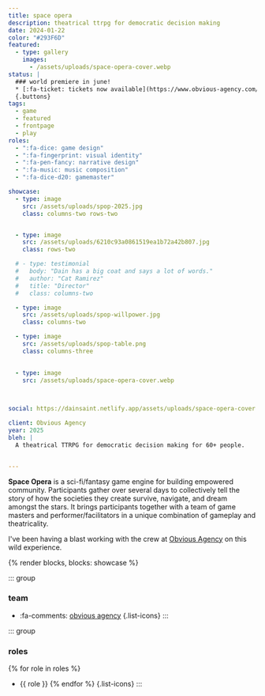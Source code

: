 ```yaml
---
title: space opera
description: theatrical ttrpg for democratic decision making
date: 2024-01-22
color: "#293F6D"
featured:
  - type: gallery
    images:
      - /assets/uploads/space-opera-cover.webp
status: |
  ### world premiere in june!
  * [:fa-ticket: tickets now available](https://www.obvious-agency.com/event-list)
  {.buttons}
tags:
  - game
  - featured
  - frontpage
  - play
roles:
  - ":fa-dice: game design"
  - ":fa-fingerprint: visual identity"
  - ":fa-pen-fancy: narrative design"
  - ":fa-music: music composition"
  - ":fa-dice-d20: gamemaster"

showcase: 
  - type: image
    src: /assets/uploads/spop-2025.jpg
    class: columns-two rows-two


  - type: image
    src: /assets/uploads/6210c93a0861519ea1b72a42b807.jpg 
    class: rows-two

  # - type: testimonial
  #   body: "Dain has a big coat and says a lot of words."
  #   author: "Cat Ramirez"
  #   title: "Director"
  #   class: columns-two

  - type: image
    src: /assets/uploads/spop-willpower.jpg 
    class: columns-two

  - type: image
    src: /assets/uploads/spop-table.png
    class: columns-three

  
  - type: image
    src: /assets/uploads/space-opera-cover.webp

  

social: https://dainsaint.netlify.app/assets/uploads/space-opera-cover.webp

client: Obvious Agency
year: 2025
bleh: |
  A theatrical TTRPG for democratic decision making for 60+ people.


---
```



**Space Opera** is a sci-fi/fantasy game engine for building empowered community. Participants gather over several days to collectively tell the story of how the societies they create survive, navigate, and dream amongst the stars. It brings participants together with a team of game masters and performer/facilitators in a unique combination of gameplay and theatricality.

I've been having a blast working with the crew at [Obvious Agency](https://www.obvious-agency.com/) on this wild experience.


<div class="tiles content-wide gap-tight all-rounded stack-isolate">
{% render blocks, blocks: showcase %}
</div>

<div class="grid-medium">

::: group
### team
* :fa-comments: [obvious agency](https://www.obvious-agency.com/)
{.list-icons}
:::

::: group
### roles

{% for role in roles %}
* {{ role }}
{% endfor %}
{.list-icons}
:::

</div>
